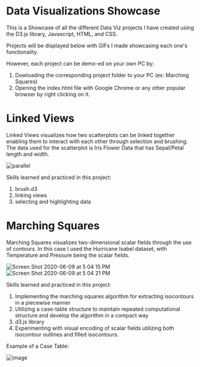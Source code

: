 # Data Visualizations Showcase

This is a Showcase of all the different Data Viz projects I have created using
the D3.js library, Javascript, HTML, and CSS.

Projects will be displayed below with GIFs I made showcasing each one's
functionality.

However, each project can be demo-ed on your own PC by: 
1. Dowloading the corresponding project folder to your PC (ex: Marching Squares)
2. Opening the index.html file with Google Chrome or any 
   other popular browser by right clicking on it. 
   
# Linked Views

Linked Views visualizes how two scatterplots can be linked together enabling them to interact with each other through selection and brushing. The data used for the scatterplot is Iris Flower Data that has Sepal/Petal length and width.

![parallel](https://user-images.githubusercontent.com/31720526/84212940-244a5180-aa74-11ea-80d2-7b3c97fe5de1.gif)

Skills learned and practiced in this project:
1. brush.d3
2. linking views
3. selecting and highlighting data

# Marching Squares 

Marching Squares visualizes two-dimensional scalar fields through the use of contours.
In this case I used the Hurricane Isabel dataset, with Temperature and Pressure being the scalar fields.

![Screen Shot 2020-06-09 at 5 04 15 PM](https://user-images.githubusercontent.com/31720526/84212706-6c1ca900-aa73-11ea-9c05-08a83f699bb5.png)
![Screen Shot 2020-06-09 at 5 04 21 PM](https://user-images.githubusercontent.com/31720526/84212702-6a52e580-aa73-11ea-9a0b-f54699b34c68.png)

Skills learned and practiced in this project:
1. Implementing the marching squares algorithm for extracting isocontours in a piecewise manner
2. Utilizing a case-table structure to maintain repeated computational structure and develop the algorithm in a compact way
3. d3.js library 
4. Experimenting with visual encoding of scalar fields utilizing both isocontour outlines and filled isocontours.

Example of a Case Table: 

![image](https://user-images.githubusercontent.com/31720526/79689164-dea5a100-8207-11ea-97b7-f9871855f752.png)


